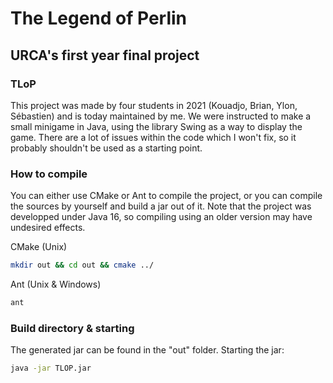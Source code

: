 # The Legend of Perlin

## URCA's first year final project
### TLoP
This project was made by four students in 2021 (Kouadjo, Brian, Ylon, Sébastien) and is today maintained by me. We were instructed to make a small minigame in Java, using the library Swing as a way to display the game. There are a lot of issues within the code which I won't fix, so it probably shouldn't be used as a starting point.

### How to compile
You can either use CMake or Ant to compile the project, or you can compile the sources by yourself and build a jar out of it. Note that the project was developped under Java 16, so compiling using an older version may have undesired effects.

CMake (Unix)
```bash
mkdir out && cd out && cmake ../
```

Ant (Unix & Windows)
```bash
ant
```
### Build directory & starting
The generated jar can be found in the "out" folder. Starting the jar:
```bash
java -jar TLOP.jar
```
